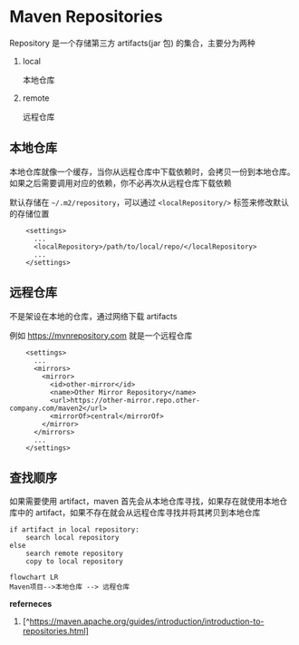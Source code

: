 # Maven Repositories

Repository 是一个存储第三方 artifacts(jar 包) 的集合，主要分为两种

1. local

   本地仓库

2. remote

   远程仓库

## 本地仓库

本地仓库就像一个缓存，当你从远程仓库中下载依赖时，会拷贝一份到本地仓库。如果之后需要调用对应的依赖，你不必再次从远程仓库下载依赖

默认存储在 `~/.m2/repository`，可以通过 `<localRepository/>` 标签来修改默认的存储位置

```
    <settings>
      ...
      <localRepository>/path/to/local/repo/</localRepository>
      ...
    </settings>
```

## 远程仓库

不是架设在本地的仓库，通过网络下载 artifacts

例如 https://mvnrepository.com 就是一个远程仓库

```
    <settings>
      ...
      <mirrors>
        <mirror>
          <id>other-mirror</id>
          <name>Other Mirror Repository</name>
          <url>https://other-mirror.repo.other-company.com/maven2</url>
          <mirrorOf>central</mirrorOf>
        </mirror>
      </mirrors>
      ...
    </settings>
```

## 查找顺序

如果需要使用 artifact，maven 首先会从本地仓库寻找，如果存在就使用本地仓库中的 artifact，如果不存在就会从远程仓库寻找并将其拷贝到本地仓库

```
if artifact in local repository:
	search local repository
else
	search remote repository
	copy to local repository
```

```mermaid
flowchart LR
Maven项目-->本地仓库 --> 远程仓库
```

**referneces**

1. [^https://maven.apache.org/guides/introduction/introduction-to-repositories.html]